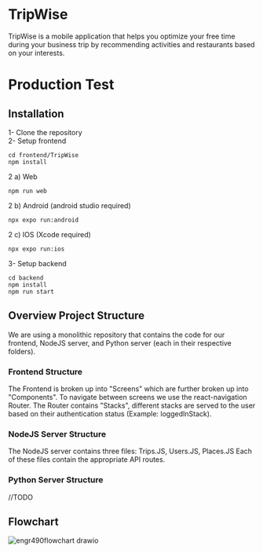 
# TripWise
TripWise is a mobile application that helps you optimize your free time during your business trip by recommending activities and restaurants based on your interests. 

# Production Test
## Installation

1- Clone the repository \
2- Setup frontend
```console
cd frontend/TripWise
npm install
```
2 a) Web
```console
npm run web
```
2 b) Android (android studio required) 
```console
npx expo run:android
```

2 c) IOS (Xcode required) 
```console
npx expo run:ios
```

3- Setup backend
```console
cd backend
npm install
npm run start
```

## Overview Project Structure
We are using a monolithic repository that contains the code for our frontend, NodeJS server, and Python server (each in their respective folders).

### Frontend Structure
The Frontend is broken up into "Screens" which are further broken up into "Components". To navigate between screens we use the react-navigation Router. The Router contains "Stacks", different stacks are served to the user based on their authentication status (Example: loggedInStack). 

  
### NodeJS Server Structure
The NodeJS server contains three files: Trips.JS, Users.JS, Places.JS
Each of these files contain the appropriate API routes.


### Python Server Structure
//TODO

## Flowchart
![engr490flowchart drawio](https://github.com/mattmazzone/engr-490/assets/68865174/d0d5248d-1a40-43e5-b8a3-e2e841c7c4f2)


